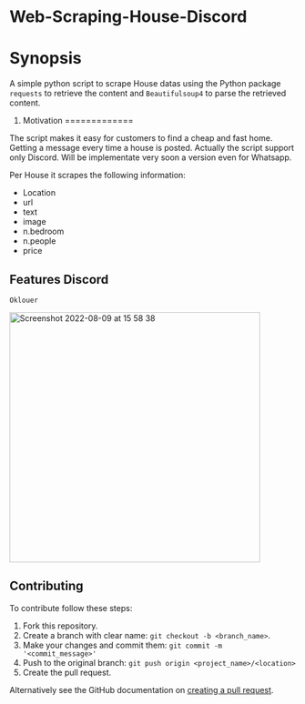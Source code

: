 # Web-Scraping-House-Discord

Synopsis
========

A simple python script to scrape House datas using the Python package ``requests``
to retrieve the content and ``Beautifulsoup4`` to parse the retrieved
content.

1. Motivation
=============

The script makes it easy for customers to find a cheap and fast home. Getting a message every time a house is posted. 
Actually the script support only Discord. Will be implementate very soon a version even for Whatsapp.

Per House it scrapes the following information:
 + Location
 + url
 + text
 + image
 + n.bedroom
 + n.people
 + price

## Features Discord
`Oklouer`

<img width="440" alt="Screenshot 2022-08-09 at 15 58 38" src="https://user-images.githubusercontent.com/89024276/183749691-f8f5b713-6cf8-4f03-bc7d-52753149fec8.png">


## Contributing 
To contribute follow these steps:

1. Fork this repository.
2. Create a branch with clear name: `git checkout -b <branch_name>`.
3. Make your changes and commit them: `git commit -m '<commit_message>'`
4. Push to the original branch: `git push origin <project_name>/<location>`
5. Create the pull request.

Alternatively see the GitHub documentation on [creating a pull request](https://help.github.com/en/github/collaborating-with-issues-and-pull-requests/creating-a-pull-request).
